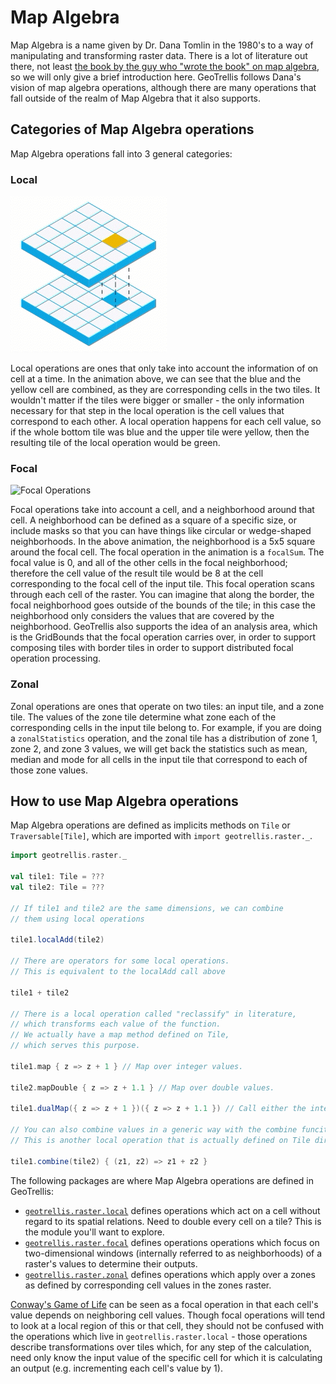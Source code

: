 # Map Algebra

Map Algebra is a name given by Dr. Dana Tomlin in the 1980's to a way of manipulating
and transforming raster data. There is a lot of literature out there, not least
[the book by the guy who "wrote the book" on map algebra](http://esripress.esri.com/display/index.cfm?fuseaction=display&websiteID=228&moduleID=0),
so we will only give a brief introduction here.
GeoTrellis follows Dana's vision of map algebra operations,
although there are many operations that fall outside of the realm of Map Algebra that it also supports.

## Categories of Map Algebra operations

Map Algebra operations fall into 3 general categories:

### Local

![Local Operations](./img/local-animations-optimized.gif)

Local operations are ones that only take into account the information of on cell at a time.
In the animation above, we can see that the blue and the yellow cell are combined, as
they are corresponding cells in the two tiles. It wouldn't matter if the tiles were bigger
or smaller - the only information necessary for that step in the local operation is
the cell values that correspond to each other. A local operation happens for each
cell value, so if the whole bottom tile was blue and the upper tile were yellow, then
the resulting tile of the local operation would be green.

### Focal

<img src="./img/focal-animations.gif" alt="Focal Operations" width="250" height="250">

Focal operations take into account a cell, and a neighborhood around that cell.
A neighborhood can be defined as a square of a specific size, or include masks so that
you can have things like circular or wedge-shaped neighborhoods. In the above animation,
the neighborhood is a 5x5 square around the focal cell. The focal operation in the animation
is a `focalSum`. The focal value is 0, and all of the other cells in the focal neighborhood;
therefore the cell value of the result tile would be 8 at the cell corresponding to the
focal cell of the input tile. This focal operation scans through each cell of the raster.
You can imagine that along the border, the focal neighborhood goes outside of the bounds
of the tile; in this case the neighborhood only considers the values that are covered
by the neighborhood. GeoTrellis also supports the idea of an analysis area, which is the
GridBounds that the focal operation carries over, in order to support composing tiles with
border tiles in order to support distributed focal operation processing.

### Zonal

Zonal operations are ones that operate on two tiles: an input tile, and a zone tile. The
values of the zone tile determine what zone each of the corresponding cells in the
input tile belong to. For example, if you are doing a `zonalStatistics` operation,
and the zonal tile has a distribution of zone 1, zone 2, and zone 3 values, we will get
back the statistics such as mean, median and mode for all cells in the input tile that correspond
to each of those zone values.

## How to use Map Algebra operations

Map Algebra operations are defined as implicits methods on `Tile` or `Traversable[Tile]`,
which are imported with `import geotrellis.raster._`.

```scala
import geotrellis.raster._

val tile1: Tile = ???
val tile2: Tile = ???

// If tile1 and tile2 are the same dimensions, we can combine
// them using local operations

tile1.localAdd(tile2)

// There are operators for some local operations.
// This is equivalent to the localAdd call above

tile1 + tile2

// There is a local operation called "reclassify" in literature,
// which transforms each value of the function.
// We actually have a map method defined on Tile,
// which serves this purpose.

tile1.map { z => z + 1 } // Map over integer values.

tile2.mapDouble { z => z + 1.1 } // Map over double values.

tile1.dualMap({ z => z + 1 })({ z => z + 1.1 }) // Call either the integer value or double version, depending on cellType.

// You can also combine values in a generic way with the combine funciton.
// This is another local operation that is actually defined on Tile directly.

tile1.combine(tile2) { (z1, z2) => z1 + z2 }
```


The following packages are where Map Algebra operations are defined in GeoTrellis:

- [`geotrellis.raster.local`](../../raster/src/main/scala/geotrellis/raster/mapalgebra/local)
defines operations which act on a cell without regard to its spatial
relations. Need to
double every cell on a tile? This is the module you'll want to explore.
- [`geotrellis.raster.focal`](../../raster/src/main/scala/geotrellis/raster/mapalgebra/focal)
defines operations operations which focus on two-dimensional windows
(internally referred to as neighborhoods) of a raster's values to
determine their outputs.
- [`geotrellis.raster.zonal`](../..raster/src/main/scala/geotrellis/raster/mapalgebra/zonal)
defines operations which apply over a zones as defined by corresponding
cell values in the zones raster.

[Conway's Game of Life](http://en.wikipedia.org/wiki/Conway%27s_Game_of_Life)
can be seen as a focal operation in that each cell's value depends on
neighboring cell values. Though focal operations will tend to look at
a local region of this or that cell, they should not be confused with
the operations which live in `geotrellis.raster.local` - those
operations describe transformations over tiles which, for any step of
the calculation, need only know the input value of the specific cell
for which it is calculating an output (e.g. incrementing each cell's
value by 1).
